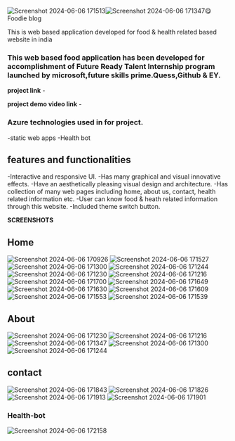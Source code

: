 ![Screenshot 2024-06-06 171513](https://github.com/SahilGole12/Foodie-Blog/assets/149513837/b224f873-73f9-4eed-97e2-9efd7599be59)![Screenshot 2024-06-06 171347](https://github.com/SahilGole12/Foodie-Blog/assets/149513837/f5c6c89e-92d7-4128-b08c-38f5a3285993)😋Foodie blog

This is web based application developed for food & health related based website in india

### This web based food application has been developed for accomplishment of Future Ready Talent Internship program launched by microsoft,future skills prime.Quess,Github & EY.

**project link** - 

**project demo video link** - 

### Azure technologies used in for project.
-static web apps
-Health bot

## features and functionalities 

-Interactive and responsive UI.
-Has many graphical and visual innovative effects.
-Have an aesthetically pleasing visual design and architecture.
-Has collection of many web pages including home, about us, contact, health related information etc.
-User can know food & heath related information through this website.
-Included theme switch button.

**SCREENSHOTS**

## Home
![Screenshot 2024-06-06 170926](https://github.com/SahilGole12/Foodie-Blog/assets/149513837/e7528a38-93d9-4009-b966-48dda6dd613a)
![Screenshot 2024-06-06 171527](https://github.com/SahilGole12/Foodie-Blog/assets/149513837/49af11cc-f194-4ecb-96d4-2c6419dd7b36)
![Screenshot 2024-06-06 171300](https://github.com/SahilGole12/Foodie-Blog/assets/149513837/b846c747-8e99-4215-9016-0c570bf44bdd)
![Screenshot 2024-06-06 171244](https://github.com/SahilGole12/Foodie-Blog/assets/149513837/9fb7a981-72cc-45ac-9b0c-507997f00da6)
![Screenshot 2024-06-06 171230](https://github.com/SahilGole12/Foodie-Blog/assets/149513837/be05734b-5a82-4926-a336-99b7b137b288)
![Screenshot 2024-06-06 171216](https://github.com/SahilGole12/Foodie-Blog/assets/149513837/e28472d5-1048-44ac-a272-b42b65cb23ea)
![Screenshot 2024-06-06 171700](https://github.com/SahilGole12/Foodie-Blog/assets/149513837/0e177581-188e-4693-80f9-0633a375985f)
![Screenshot 2024-06-06 171649](https://github.com/SahilGole12/Foodie-Blog/assets/149513837/fde7b73c-adbb-4d82-a35e-81b29b026d1e)
![Screenshot 2024-06-06 171630](https://github.com/SahilGole12/Foodie-Blog/assets/149513837/166d982e-99ad-4ad0-a092-2eda6416a9a5)
![Screenshot 2024-06-06 171609](https://github.com/SahilGole12/Foodie-Blog/assets/149513837/3d7bf10b-d8f2-4f55-901a-6a9a8676494e)
![Screenshot 2024-06-06 171553](https://github.com/SahilGole12/Foodie-Blog/assets/149513837/2cb4c399-b324-4886-a581-8c53d95a9e53)
![Screenshot 2024-06-06 171539](https://github.com/SahilGole12/Foodie-Blog/assets/149513837/11ede1c0-795d-4171-94d9-9a6eb56b89a0)

## About
![Screenshot 2024-06-06 171230](https://github.com/SahilGole12/Foodie-Blog/assets/149513837/d392988d-5a10-403c-aeb5-ebf9a94cd195)
![Screenshot 2024-06-06 171216](https://github.com/SahilGole12/Foodie-Blog/assets/149513837/d51e93a4-3ea9-4eb8-aed7-36a4ec5b8ef8)
![Screenshot 2024-06-06 171347](https://github.com/SahilGole12/Foodie-Blog/assets/149513837/d59bec29-b9a0-4191-8dfd-283286d9558a)
![Screenshot 2024-06-06 171300](https://github.com/SahilGole12/Foodie-Blog/assets/149513837/2b4122a5-35e7-4132-b17d-5ee805a6879b)
![Screenshot 2024-06-06 171244](https://github.com/SahilGole12/Foodie-Blog/assets/149513837/56bad7f2-ca9e-47fc-aa1e-3980eb42d4ab)

## contact
![Screenshot 2024-06-06 171843](https://github.com/SahilGole12/Foodie-Blog/assets/149513837/fcadc99e-9d6e-4c3a-86fb-51181535316f)
![Screenshot 2024-06-06 171826](https://github.com/SahilGole12/Foodie-Blog/assets/149513837/33037304-9822-413c-a3b2-b2a68d18bfd7)
![Screenshot 2024-06-06 171913](https://github.com/SahilGole12/Foodie-Blog/assets/149513837/fa5dc605-233b-4bfd-8645-ad0990fd0a2f)
![Screenshot 2024-06-06 171901](https://github.com/SahilGole12/Foodie-Blog/assets/149513837/85ef0620-167c-4ff5-b8ef-0aada01e8a64)

### Health-bot
![Screenshot 2024-06-06 172158](https://github.com/SahilGole12/Foodie-Blog/assets/149513837/3947d496-df04-4a29-9db5-fbf4de832804)


